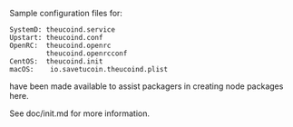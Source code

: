 Sample configuration files for:
```
SystemD: theucoind.service
Upstart: theucoind.conf
OpenRC:  theucoind.openrc
         theucoind.openrcconf
CentOS:  theucoind.init
macOS:    io.savetucoin.theucoind.plist
```
have been made available to assist packagers in creating node packages here.

See doc/init.md for more information.
